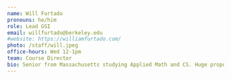 ```yaml
---
name: Will Furtado
pronouns: he/him
role: Lead GSI
email: willfurtado@berkeley.edu
#website: https://williamfurtado.com/
photo: /staff/will.jpeg
office-hours: Wed 12-1pm
team: Course Director
bio: Senior from Massachusetts studying Applied Math and CS. Huge proponent of the word "cheers", among <a href="https://williamfurtado.com/">other things</a>.
---
```

